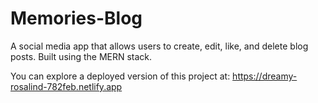 # Memories-Blog
A social media app that allows users to create, edit, like, and delete blog posts. Built using the MERN stack.

You can explore a deployed version of this project at: https://dreamy-rosalind-782feb.netlify.app
